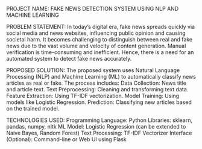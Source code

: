 PROJECT NAME:
  FAKE NEWS DETECTION SYSTEM USING NLP AND MACHINE LEARNING

PROBLEM STATEMENT:
  In today’s digital era, fake news spreads quickly via social media and news websites, influencing public opinion and causing societal harm.
  It becomes challenging to distinguish between real and fake news due to the vast volume and velocity of content generation. 
  Manual verification is time-consuming and inefficient. Hence, there is a need for an automated system to detect fake news accurately.

PROPOSED SOLUTION:
  The proposed system uses Natural Language Processing (NLP) and Machine Learning (ML) to automatically classify news articles as real or fake.
  The process includes:
  Data Collection: News title and article text.
  Text Preprocessing: Cleaning and transforming text data.
  Feature Extraction: Using TF-IDF vectorization.
  Model Training: Using models like Logistic Regression.
  Prediction: Classifying new articles based on the trained model.

TECHNOLOGIES USED:
  Programming Language: Python
  Libraries: sklearn, pandas, numpy, nltk
  ML Model: Logistic Regression (can be extended to Naive Bayes, Random Forest)
  Text Processing: TF-IDF Vectorizer
  Interface (Optional): Command-line or Web UI using Flask  
